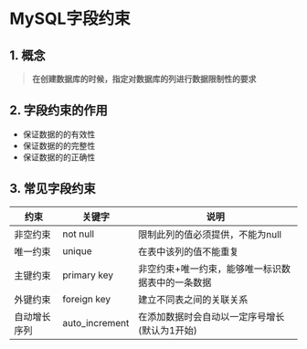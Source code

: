 # MySQL字段约束

## 1. 概念 	

> **在创建数据库的时候，指定对数据库的列进行数据限制性的要求**



## 2. 字段约束的作用

- 保证数据的的有效性
- 保证数据的的完整性
- 保证数据的的正确性



## 3. 常见字段约束

| 约束         | 关键字         | 说明                                              |
| ------------ | -------------- | ------------------------------------------------- |
| 非空约束     | not null       | 限制此列的值必须提供，不能为null                  |
| 唯一约束     | unique         | 在表中该列的值不能重复                            |
| 主键约束     | primary key    | 非空约束+唯一约束，能够唯一标识数据表中的一条数据 |
| 外键约束     | foreign key    | 建立不同表之间的关联关系                          |
| 自动增长序列 | auto_increment | 在添加数据时会自动以一定序号增长(默认为1开始)     |



